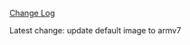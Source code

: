 [Change Log](https://github.com/ThePicklenat0r//releases/tag/1.2b0)


Latest change:
update default image to armv7
